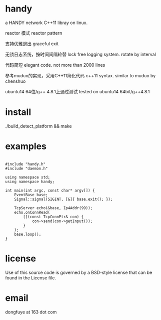 handy
====

a HANDY network C++11 libray on linux.

reactor 模式
reactor pattern

支持优雅退出
graceful exit

无锁日志系统，按时间间隔轮替
lock free logging system. rotate by interval

代码简短
elegant code. not more than 2000 lines

参考muduo的实现，采用C++11简化代码
c++11 syntax. similar to muduo by chenshuo

ubuntu14 64位/g++ 4.8.1上通过测试
tested on ubuntu14 64bit/g++4.8.1

install
====
./build_detect_platform && make

examples
====
<pre><code>
#include "handy.h"
#include "daemon.h"

using namespace std;
using namespace handy;

int main(int argc, const char* argv[]) {
    EventBase base;
    Signal::signal(SIGINT, [&]{ base.exit(); });

    TcpServer echo(&base, Ip4Addr(99));
    echo.onConnRead(
        [](const TcpConnPtr& con) { 
            con->send(con->getInput());
        }
    );
    base.loop();
}
</code></pre>
license
====
Use of this source code is governed by a BSD-style
license that can be found in the License file.

email
====
dongfuye at 163 dot com
